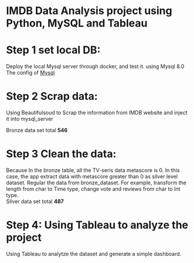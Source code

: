 # IMDB Data Analysis project using Python, MySQL and Tableau
##
# Step 1 set local DB:
Deploy the local Mysql server through docker, and test it.
using Mysql 8.0 \
The config of [Mysql](./docker-compose.yml)
# Step 2 Scrap data:
Using Beautifulsoud to Scrap the information from IMDB website and inject it into mysql_server

Bronze data set total __546__

# Step 3 Clean the data:

Because In the bronze table, all the TV-seris data metascore is 0. In this case, the app extract data with metascore greater than 0 as silver level dataset. Regular the data from bronze_dataset. For example, transform the length from char to Time type, change vote and reviews from char to Int type.\
Silver data set total __487__


# Step 4: Using Tableau to analyze the project
Using Tableau to analytze the dataset and generate a simple dashboard.